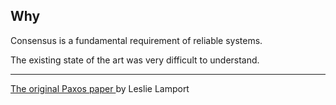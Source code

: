 ## Why

Consensus is a fundamental requirement of reliable systems.

The existing state of the art was very difficult to understand.

***

[ The original Paxos paper ](http://research.microsoft.com/en-us/um/people/lamport/pubs/lamport-paxos.pdf) by Leslie Lamport
